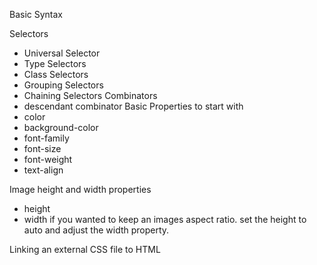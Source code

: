Basic Syntax

Selectors
- Universal Selector
- Type Selectors
- Class Selectors
- Grouping Selectors
- Chaining Selectors
Combinators
- descendant combinator
Basic Properties to start with
- color
- background-color
- font-family
- font-size
- font-weight
- text-align

Image height and width
properties
- height
- width
if you wanted to keep an images aspect ratio. set the height to auto and adjust the width property. 

Linking an external CSS file to HTML
```
```